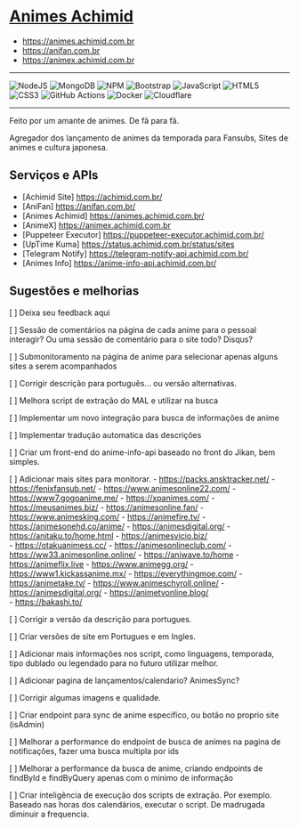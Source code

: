 # [Animes Achimid](https://animes.achimid.com.br/)

- https://animes.achimid.com.br
- https://anifan.com.br
- https://animex.achimid.com.br

------------------------
![NodeJS](https://img.shields.io/badge/node.js-6DA55F?style=for-the-badge&logo=node.js&logoColor=white)
![MongoDB](https://img.shields.io/badge/MongoDB-%234ea94b.svg?style=for-the-badge&logo=mongodb&logoColor=white)
![NPM](https://img.shields.io/badge/NPM-%23CB3837.svg?style=for-the-badge&logo=npm&logoColor=white)
![Bootstrap](https://img.shields.io/badge/bootstrap-%238511FA.svg?style=for-the-badge&logo=bootstrap&logoColor=white)
![JavaScript](https://img.shields.io/badge/javascript-%23323330.svg?style=for-the-badge&logo=javascript&logoColor=%23F7DF1E)
![HTML5](https://img.shields.io/badge/html5-%23E34F26.svg?style=for-the-badge&logo=html5&logoColor=white)
![CSS3](https://img.shields.io/badge/css3-%231572B6.svg?style=for-the-badge&logo=css3&logoColor=white)
![GitHub Actions](https://img.shields.io/badge/github%20actions-%232671E5.svg?style=for-the-badge&logo=githubactions&logoColor=white)
![Docker](https://img.shields.io/badge/Docker-2496ED?style=for-the-badge&logo=docker&logoColor=white)
![Cloudflare](https://img.shields.io/badge/Cloudflare-F38020?style=for-the-badge&logo=Cloudflare&logoColor=white)

----------------
Feito por um amante de animes. De fâ para fâ.

Agregador dos lançamento de animes da temporada para Fansubs, Sites de animes e cultura japonesa.

## Serviços e APIs
- [Achimid Site] https://achimid.com.br/
- [AniFan] https://anifan.com.br/
- [Animes Achimid] https://animes.achimid.com.br/
- [AnimeX] https://animex.achimid.com.br
- [Puppeteer Executor] https://puppeteer-executor.achimid.com.br/
- [UpTime Kuma] https://status.achimid.com.br/status/sites
- [Telegram Notify] https://telegram-notify-api.achimid.com.br/
- [Animes Info] https://anime-info-api.achimid.com.br/

## Sugestões e melhorias

[ ] Deixa seu feedback aqui

[ ] Sessão de comentários na página de cada anime para o pessoal interagir? Ou uma sessão de comentário para o site todo? Disqus?

[ ] Submonitoramento na página de anime para selecionar apenas alguns sites a serem acompanhados

[ ] Corrigir descrição para português... ou versão alternativas.  

[ ] Melhora script de extração do MAL e utilizar na busca

[ ] Implementar um novo integração para busca de informações de anime

[ ] Implementar tradução automatica das descrições

[ ] Criar um front-end do anime-info-api baseado no front do Jikan, bem simples. 

[ ] Adicionar mais sites para monitorar.
    - https://packs.ansktracker.net/
    - https://fenixfansub.net/
    - https://www.animesonline22.com/
    - https://www7.gogoanime.me/
    - https://xpanimes.com/
    - https://meusanimes.biz/
    - https://animesonline.fan/
    - https://www.animesking.com/
    - https://animefire.tv/
    - https://animesonehd.co/anime/
    - https://animesdigital.org/
    - https://anitaku.to/home.html
    - https://animesvicio.biz/  
    - https://otakuanimess.cc/
    - https://animesonlineclub.com/
    - https://ww33.animesonline.online/
    - https://aniwave.to/home
    - https://animeflix.live
    - https://www.animegg.org/
    - https://www1.kickassanime.mx/
    - https://everythingmoe.com/
    - https://animetake.tv/
    - https://www.animeschyroll.online/
    - https://animesdigital.org/
    - https://animetvonline.blog/    
    - https://bakashi.to/

[ ] Corrigir a versão da descrição para portugues.

[ ] Criar versões de site em Portugues e em Ingles.

[ ] Adicionar mais informações nos script, como linguagens, temporada, tipo dublado ou legendado para no futuro utilizar melhor.

[ ] Adicionar pagina de lançamentos/calendario? AnimesSync?

[ ] Corrigir algumas imagens e qualidade.

[ ] Criar endpoint para sync de anime especifico, ou botão no proprio site (isAdmin)

[ ] Melhorar a performance do endpoint de busca de animes na pagina de notificações, fazer uma busca multipla por ids

[ ] Melhorar a performance da busca de anime, criando endpoints de findById e findByQuery apenas com o minimo de informação

[ ] Criar inteligência de execução dos scripts de extração. Por exemplo. Baseado nas horas dos calendários, executar o script. De madrugada diminuir a frequencia.